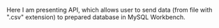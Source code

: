 Here I am presenting API, which allows user to send data (from file with ".csv" extension) to prepared database in MySQL Workbench.
